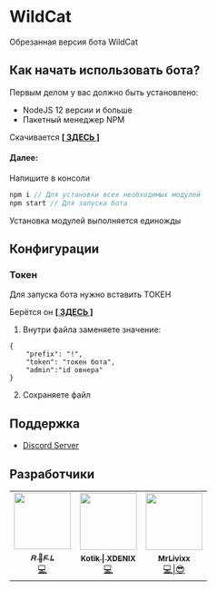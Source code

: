 # WildCat
Обрезанная версия бота WildCat

## Как начать использовать бота?
Первым делом у вас должно быть установлено:
- NodeJS 12 версии и больше
- Пакетный менеджер NPM

Скачивается [**[ ЗДЕСЬ ]**](https://nodejs.org/ru/download/)

#### Далее:
Напишите в консоли
```js
npm i // Для установки всех необходимых модулей
npm start // Для запуска бота
```

Установка модулей выполняется единожды

## Конфигурации

### Токен
Для запуска бота нужно вставить ТОКЕН

Берётся он [**[ ЗДЕСЬ ]**](https://discord.com/developers/applications)

1. Внутри файла заменяете значение:

```
{
    "prefix": "!", 
    "token": "токен бота",
    "admin":"id овнера"
}
```

2. Сохраняете файл

## Поддержка
- [Discord Server](https://discord.gg/Eh9thsa)

## Разработчики
<table>
  <tr>
    <td align="center"><a href="https://github.com/GogaNotClown"><img src="https://avatars3.githubusercontent.com/u/59363567?s=460&u=2e91c2784e5e78cba968ce72223c3d9f38e99373&v=4" width="100px;" alt=""/><br /><sub><b>𝑅 🍬𝐹 𝐿</b></sub></a><a href="" title="Овнер"><br/>💻<a/></td>
    <td align="center"><a href="https://github.com/XDENIX"><img src="https://avatars1.githubusercontent.com/u/62649860?s=460&u=58c6e383558d674a865646e52bcae52c9146ccc8&v=4" width="100px;" alt=""/><br /><sub><b>Kotik &#124; XDENIX</b></sub></a><a href="" title="Овнер"><br/>💻<a/></td>
    <td align="center"><a href="https://github.com/MrLivixx"><img src="https://avatars0.githubusercontent.com/u/54632865?s=460&u=cf838c6df46ebb225f96f782e0008274d5bd7fa2&v=4" width="100px;" alt=""/><br /><sub><b>MrLivixx</b></sub></a><a href="" title="Овнер"><br/>💻|😎<a/></td>
  </tr>
</table>
